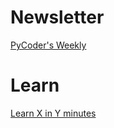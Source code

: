 # Newsletter

[PyCoder's Weekly](https://pycoders.com/)



# Learn

[Learn X in Y minutes](https://learnxinyminutes.com/)

